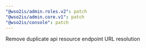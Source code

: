 ```yaml
---
"@wso2is/admin.roles.v2": patch
"@wso2is/admin.core.v1": patch
"@wso2is/console": patch
---
```


Remove duplicate api resource endpoint URL resolution
